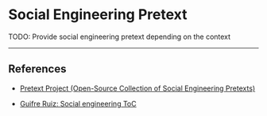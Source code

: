 # Social Engineering Pretext

TODO: Provide social engineering pretext depending on the context

---
## References

- [Pretext Project (Open-Source Collection of Social Engineering Pretexts)](https://pretext-project.github.io/)

- [Guifre Ruiz: Social engineering ToC](https://guif.re/socialEngineering)